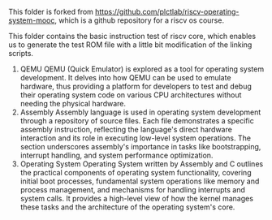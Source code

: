 This folder is forked from https://github.com/plctlab/riscv-operating-system-mooc, which is a github repository for a riscv os course.

This folder contains the basic instruction test of riscv core, which enables us to generate the test ROM file with a little bit modification of the linking scripts.

1. QEMU
QEMU (Quick Emulator) is explored as a tool for operating system development. It delves into how QEMU can be used to emulate hardware, thus providing a platform for developers to test and debug their operating system code on various CPU architectures without needing the physical hardware.
2. Assembly
Assembly language is used in operating system development through a repository of source files. Each file demonstrates a specific assembly instruction, reflecting the language's direct hardware interaction and its role in executing low-level system operations. The section underscores assembly's importance in tasks like bootstrapping, interrupt handling, and system performance optimization.
3. Operating System
Operating System written by Assembly and C outlines the practical components of operating system functionality, covering initial boot processes, fundamental system operations like memory and process management, and mechanisms for handling interrupts and system calls. It provides a high-level view of how the kernel manages these tasks and the architecture of the operating system's core.
